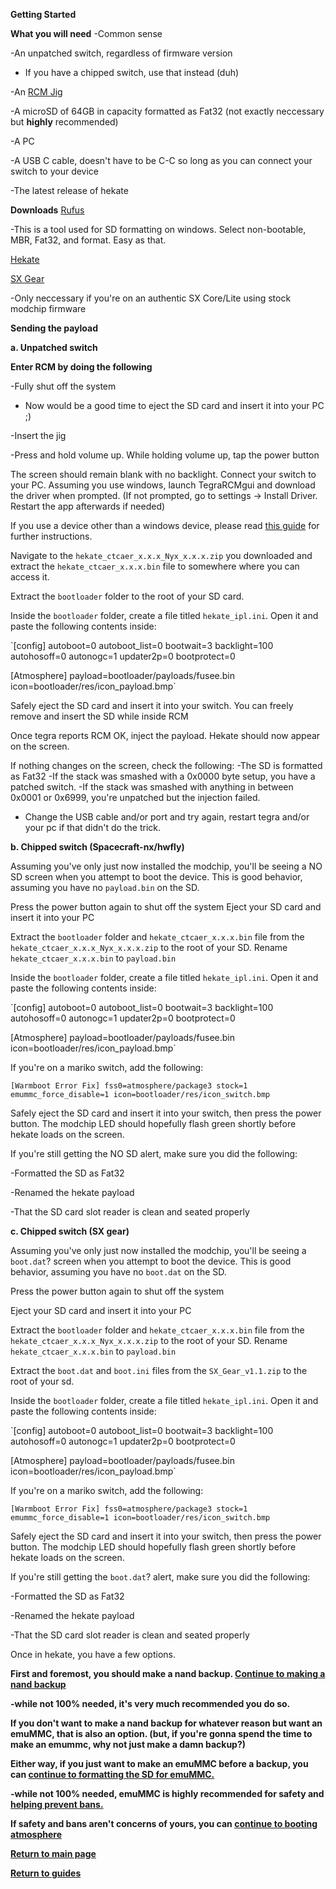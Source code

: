 **Getting Started**

**What you will need**
-Common sense

-An unpatched switch, regardless of firmware version
- If you have a chipped switch, use that instead (duh)

-An [RCM Jig](https://magolol.github.io/guides/switchguide/extras/jigs)

-A microSD of 64GB in capacity formatted as Fat32 (not exactly neccessary but **highly** recommended)

-A PC

-A USB C cable, doesn't have to be C-C so long as you can connect your switch to your device

-The latest release of hekate

**Downloads**
[Rufus](https://rufus.ie/en/) 

-This is a tool used for SD formatting on windows. Select non-bootable, MBR, Fat32, and format. Easy as that.

[Hekate](https://github.com/CTCaer/hekate/releases/latest)

[SX Gear](https://web.archive.org/web/20210217231219/https://sx.xecuter.com/download/SX_Gear_v1.1.zip) 

-Only neccessary if you're on an authentic SX Core/Lite using stock modchip firmware

**Sending the payload**

**a. Unpatched switch**

**Enter RCM by doing the following**

-Fully shut off the system
- Now would be a good time to eject the SD card and insert it into your PC ;)

-Insert the jig

-Press and hold volume up. While holding volume up, tap the power button

The screen should remain blank with no backlight. Connect your switch to your PC. Assuming you use windows, launch TegraRCMgui and download the driver when prompted. 
(If not prompted, go to settings -> Install Driver. Restart the app afterwards if needed)

If you use a device other than a windows device, please read [this guide](https://magolol.github.io/guides/switchguide/extras/rcmforotherdevices) for further instructions.

Navigate to the `hekate_ctcaer_x.x.x_Nyx_x.x.x.zip` you downloaded and extract the `hekate_ctcaer_x.x.x.bin` file to somewhere where you can access it. 

Extract the `bootloader` folder to the root of your SD card.

Inside the `bootloader` folder, create a file titled `hekate_ipl.ini`. Open it and paste the following contents inside:

`[config]
autoboot=0
autoboot_list=0
bootwait=3
backlight=100
autohosoff=0
autonogc=1
updater2p=0
bootprotect=0

[Atmosphere]
payload=bootloader/payloads/fusee.bin
icon=bootloader/res/icon_payload.bmp`

Safely eject the SD card and insert it into your switch. You can freely remove and insert the SD while inside RCM

Once tegra reports RCM OK, inject the payload. Hekate should now appear on the screen.

If nothing changes on the screen, check the following:
-The SD is formatted as Fat32
-If the stack was smashed with a 0x0000 byte setup, you have a patched switch. 
-If the stack was smashed with anything in between 0x0001 or 0x6999, you're unpatched but the injection failed.
- Change the USB cable and/or port and try again, restart tegra and/or your pc if that didn't do the trick.

**b. Chipped switch (Spacecraft-nx/hwfly)**

Assuming you've only just now installed the modchip, you'll be seeing a NO SD screen when you attempt to boot the device. This is good behavior, assuming you have no `payload.bin` on the SD. 

Press the power button again to shut off the system
Eject your SD card and insert it into your PC

Extract the `bootloader` folder and `hekate_ctcaer_x.x.x.bin` file from the `hekate_ctcaer_x.x.x_Nyx_x.x.x.zip` to the root of your SD. Rename `hekate_ctcaer_x.x.x.bin` to `payload.bin`

Inside the `bootloader` folder, create a file titled `hekate_ipl.ini`. Open it and paste the following contents inside:

`[config]
autoboot=0
autoboot_list=0
bootwait=3
backlight=100
autohosoff=0
autonogc=1
updater2p=0
bootprotect=0

[Atmosphere]
payload=bootloader/payloads/fusee.bin
icon=bootloader/res/icon_payload.bmp`

If you're on a mariko switch, add the following:

`[Warmboot Error Fix]
fss0=atmosphere/package3
stock=1
emummc_force_disable=1
icon=bootloader/res/icon_switch.bmp`


Safely eject the SD card and insert it into your switch, then press the power button. The modchip LED should hopefully flash green shortly before hekate loads on the screen.

If you're still getting the NO SD alert, make sure you did the following:

-Formatted the SD as Fat32

-Renamed the hekate payload

-That the SD card slot reader is clean and seated properly

**c. Chipped switch (SX gear)**

Assuming you've only just now installed the modchip, you'll be seeing a `boot.dat`? screen when you attempt to boot the device. This is good behavior, assuming you have no `boot.dat` on the SD. 

Press the power button again to shut off the system

Eject your SD card and insert it into your PC

Extract the `bootloader` folder and `hekate_ctcaer_x.x.x.bin` file from the `hekate_ctcaer_x.x.x_Nyx_x.x.x.zip` to the root of your SD. Rename `hekate_ctcaer_x.x.x.bin` to `payload.bin`

Extract the `boot.dat` and `boot.ini` files from the `SX_Gear_v1.1.zip` to the root of your sd.

Inside the `bootloader` folder, create a file titled `hekate_ipl.ini`. Open it and paste the following contents inside:

`[config]
autoboot=0
autoboot_list=0
bootwait=3
backlight=100
autohosoff=0
autonogc=1
updater2p=0
bootprotect=0

[Atmosphere]
payload=bootloader/payloads/fusee.bin
icon=bootloader/res/icon_payload.bmp`

If you're on a mariko switch, add the following:

`[Warmboot Error Fix]
fss0=atmosphere/package3
stock=1
emummc_force_disable=1
icon=bootloader/res/icon_switch.bmp`

Safely eject the SD card and insert it into your switch, then press the power button. The modchip LED should hopefully flash green shortly before hekate loads on the screen.

If you're still getting the `boot.dat`? alert, make sure you did the following:

-Formatted the SD as Fat32

-Renamed the hekate payload

-That the SD card slot reader is clean and seated properly

Once in hekate, you have a few options.

**First and foremost, you should make a nand backup. [Continue to making a nand backup](https://magolol.github.io/guides/switchguide/nanddump)**

**-while not 100% needed, it's very much recommended you do so.**

**If you don't want to make a nand backup for whatever reason but want an emuMMC, that is also an option. (but, if you're gonna spend the time to make an emummc, why not just make a damn backup?)**

**Either way, if you just want to make an emuMMC before a backup, you can [continue to formatting the SD for emuMMC.](https://magolol.github.io/guides/switchguide/emummccreation)**

**-while not 100% needed, emuMMC is highly recommended for safety and [helping prevent bans.](https://magolol.github.io/guides/switchguide/switchbanprotection)**

**If safety and bans aren't concerns of yours, you can [continue to booting atmosphere](https://magolol.github.io/guides/switchguide/bootingatmosphere)**

**[Return to main page](https://magolol.github.io)**

**[Return to guides](https://magolol.github.io)**
